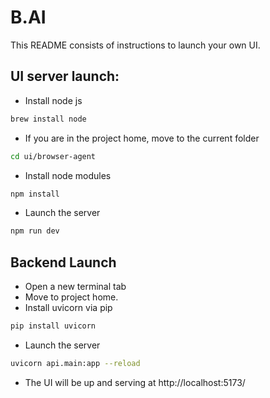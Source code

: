 # B.AI

This README consists of instructions to launch your own UI.

## UI server launch:

- Install node js
```bash
brew install node
```
- If you are in the project home, move to the current folder
```bash
cd ui/browser-agent
```
- Install node modules 
```bash
npm install
```
- Launch the server
```bash
npm run dev
```

## Backend Launch

- Open a new terminal tab
- Move to project home.
- Install uvicorn via pip
```bash
pip install uvicorn
```
- Launch the server
```bash
uvicorn api.main:app --reload
```
- The UI will be up and serving at http://localhost:5173/